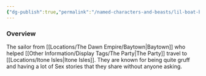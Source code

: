 ```yaml
---
{"dg-publish":true,"permalink":"/named-characters-and-beasts/lil-boat-boy/","tags":["NPC"],"updated":"2025-02-13T18:24:16.216+00:00"}
---
```



### Overview
The sailor from [[Locations/The Dawn Empire/Baytown\|Baytown]] who helped [[Other Information/Display Tags/The Party\|The Party]] travel to [[Locations/Itone Isles\|Itone Isles]]. They are known for being quite gruff and having a lot of Sex stories that they share without anyone asking. 
